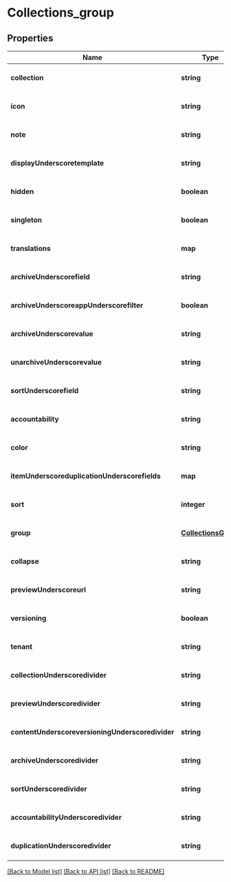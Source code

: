 # Collections_group

## Properties
Name | Type | Description | Notes
------------ | ------------- | ------------- | -------------
**collection** | **string** |  | [optional] [default to null]
**icon** | **string** |  | [optional] [default to null]
**note** | **string** |  | [optional] [default to null]
**displayUnderscoretemplate** | **string** |  | [optional] [default to null]
**hidden** | **boolean** |  | [optional] [default to null]
**singleton** | **boolean** |  | [optional] [default to null]
**translations** | **map** |  | [optional] [default to null]
**archiveUnderscorefield** | **string** |  | [optional] [default to null]
**archiveUnderscoreappUnderscorefilter** | **boolean** |  | [optional] [default to null]
**archiveUnderscorevalue** | **string** |  | [optional] [default to null]
**unarchiveUnderscorevalue** | **string** |  | [optional] [default to null]
**sortUnderscorefield** | **string** |  | [optional] [default to null]
**accountability** | **string** |  | [optional] [default to null]
**color** | **string** |  | [optional] [default to null]
**itemUnderscoreduplicationUnderscorefields** | **map** |  | [optional] [default to null]
**sort** | **integer** |  | [optional] [default to null]
**group** | [**CollectionsGroup**](CollectionsGroup.md) |  | [optional] [default to null]
**collapse** | **string** |  | [optional] [default to null]
**previewUnderscoreurl** | **string** |  | [optional] [default to null]
**versioning** | **boolean** |  | [optional] [default to null]
**tenant** | **string** |  | [optional] [default to null]
**collectionUnderscoredivider** | **string** |  | [optional] [default to null]
**previewUnderscoredivider** | **string** |  | [optional] [default to null]
**contentUnderscoreversioningUnderscoredivider** | **string** |  | [optional] [default to null]
**archiveUnderscoredivider** | **string** |  | [optional] [default to null]
**sortUnderscoredivider** | **string** |  | [optional] [default to null]
**accountabilityUnderscoredivider** | **string** |  | [optional] [default to null]
**duplicationUnderscoredivider** | **string** |  | [optional] [default to null]

[[Back to Model list]](../README.md#documentation-for-models) [[Back to API list]](../README.md#documentation-for-api-endpoints) [[Back to README]](../README.md)


